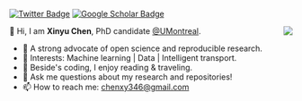 [![Twitter Badge](https://img.shields.io/twitter/follow/chenxy346?style=social)](https://twitter.com/chenxy346)
[![Google Scholar Badge](https://img.shields.io/badge/Google-Scholar-blue)](https://scholar.google.com/citations?user=mCrW04wAAAAJ&hl=en)

<img align="right" src="https://github-readme-stats.vercel.app/api?username=xinychen&show_icons=true&icon_color=805AD5&text_color=718096&bg_color=ffffff&hide_title=true" />


👋 Hi, I am **Xinyu Chen**, PhD candidate [@UMontreal](https://twitter.com/UMontreal).

- 🔭 A strong advocate of open science and reproducible research.
- 🌱 Interests: Machine learning | Data | Intelligent transport.
- 🤔 Beside's coding, I enjoy reading & traveling.
- 💬 Ask me questions about my research and repositories!
- 📫 How to reach me: [chenxy346@gmail.com](chenxy346@gmail.com)
